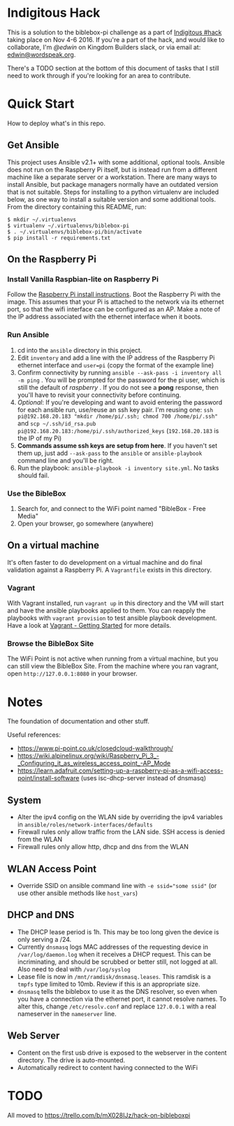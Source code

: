 # Indigitous Hack

This is a solution to the biblebox-pi challenge as a part of [Indigitous #hack](https://indigitous.org/hack/challenges/bibleboxpi/) taking place on Nov 4-6 2016. If you're a part of the hack, and would like to collaborate, I'm _@edwin_ on Kingdom Builders slack, or via email at: edwin@wordspeak.org.

There's a TODO section at the bottom of this document of tasks that I still need to work through if you're looking for an area to contribute.

# Quick Start

How to deploy what's in this repo.

## Get Ansible

This project uses Ansible v2.1+ with some additional, optional tools. Ansible does not run on the Raspberry Pi itself, but is instead run from a different machine like a separate server or a workstation. There are many ways to install Ansible, but package managers normally have an outdated version that is not suitable. Steps for installing to a python virtualenv are included below, as one way to install a suitable version and some additional tools. From the directory containing this README, run:

```
$ mkdir ~/.virtualenvs
$ virtualenv ~/.virtualenvs/biblebox-pi
$ . ~/.virtualenvs/biblebox-pi/bin/activate
$ pip install -r requirements.txt
```

## On the Raspberry Pi

### Install Vanilla Raspbian-lite on Raspberry Pi

Follow the [Raspberry Pi install instructions](https://www.raspberrypi.org/documentation/installation/installing-images/). Boot the Raspberry Pi with the image. This assumes that your Pi is attached to the network via its ethernet port, so that the wifi interface can be configured as an AP. Make a note of the IP address associated with the ethernet interface when it boots.

### Run Ansible

1. cd into the `ansible` directory in this project.
1. Edit `inventory` and add a line with the IP address of the Raspberry Pi ethernet interface and `user=pi` (copy the format of the example line)
1. Confirm connectivity by running `ansible --ask-pass -i inventory all -m ping` . You will be prompted for the password for the pi user, which is still the default of _raspberry_ . If you do not see a **pong** response, then you'll have to revisit your connectivity before continuing.
1. _Optional_: If you're developing and want to avoid entering the password for each ansible run, use/reuse an ssh key pair. I'm reusing one: `ssh pi@192.168.20.183 "mkdir /home/pi/.ssh; chmod 700 /home/pi/.ssh"` and `scp ~/.ssh/id_rsa.pub pi@192.168.20.183:/home/pi/.ssh/authorized_keys` (`192.168.20.183` is the IP of my Pi)
1. **Commands assume ssh keys are setup from here**. If you haven't set them up, just add `--ask-pass` to the `ansible` or `ansible-playbook` command line and you'll be right.
1. Run the playbook: `ansible-playbook -i inventory site.yml`. No tasks should fail.

### Use the BibleBox

1. Search for, and connect to the WiFi point named "BibleBox - Free Media"
1. Open your browser, go somewhere (anywhere)

## On a virtual machine

It's often faster to do development on a virtual machine and do final validation against a Raspberry Pi. A `Vagrantfile` exists in this directory.

### Vagrant

With Vagrant installed, run `vagrant up` in this directory and the VM will start and have the ansible playbooks applied to them. You can reapply the playbooks with `vagrant provision` to test ansible playbook development. Have a look at [Vagrant - Getting Started](https://www.vagrantup.com/docs/getting-started/) for more details.

### Browse the BibleBox Site

The WiFi Point is not active when running from a virtual machine, but you can still view the BibleBox Site. From the machine where you ran vagrant, open `http://127.0.0.1:8080` in your browser.

# Notes

The foundation of documentation and other stuff.

Useful references:

* https://www.pi-point.co.uk/closedcloud-walkthrough/
* https://wiki.alpinelinux.org/wiki/Raspberry_Pi_3_-_Configuring_it_as_wireless_access_point_-AP_Mode
* https://learn.adafruit.com/setting-up-a-raspberry-pi-as-a-wifi-access-point/install-software (uses isc-dhcp-server instead of dnsmasq)

## System

* Alter the ipv4 config on the WLAN side by overriding the ipv4 variables in `ansible/roles/network-interfaces/defaults`
* Firewall rules only allow traffic from the LAN side. SSH access is denied from the WLAN
* Firewall rules only allow http, dhcp and dns from the WLAN

## WLAN Access Point

* Override SSID on ansible command line with `-e ssid="some ssid"` (or use other ansible methods like `host_vars`)

## DHCP and DNS

* The DHCP lease period is 1h. This may be too long given the device is only serving a /24.
* Currently `dnsmasq` logs MAC addresses of the requesting device in `/var/log/daemon.log` when it receives a DHCP request. This can be incriminating, and should be scrubbed or better still, not logged at all. Also need to deal with `/var/log/syslog`
* Lease file is now in `/mnt/ramdisk/dnsmasq.leases`. This ramdisk is a `tmpfs` type limited to 10mb. Review if this is an appropriate size.
* `dnsmasq` tells the biblebox to use it as the DNS resolver, so even when you have a connection via the ethernet port, it cannot resolve names. To alter this, change `/etc/resolv.conf` and replace `127.0.0.1` with a real nameserver in the `nameserver` line.

## Web Server

* Content on the first usb drive is exposed to the webserver in the content directory. The drive is auto-mounted.
* Automatically redirect to content having connected to the WiFi

# TODO

All moved to https://trello.com/b/mX028IJz/hack-on-bibleboxpi
